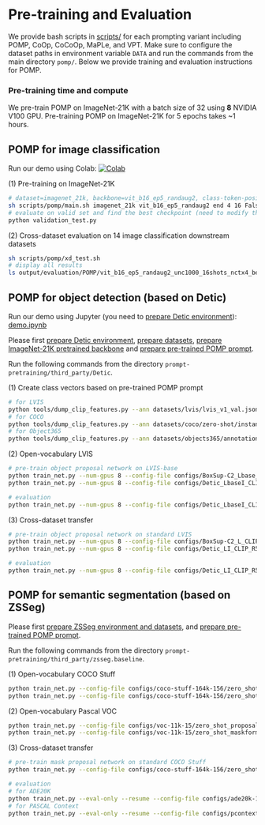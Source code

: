 # Pre-training and Evaluation

We provide bash scripts in [scripts/](../scripts) for each prompting variant including POMP, CoOp, CoCoOp, MaPLe, and VPT.
Make sure to configure the dataset paths in environment variable `DATA` and run the commands from the main directory `pomp/`.
Below we provide training and evaluation instructions for POMP. 

### Pre-training time and compute
We pre-train POMP on ImageNet-21K with a batch size of 32 using **8** NVIDIA V100 GPU.
Pre-training POMP on ImageNet-21K for 5 epochs takes ~1 hours.

## POMP for image classification
Run our demo using Colab: [![Colab](https://colab.research.google.com/assets/colab-badge.svg)](
https://colab.research.google.com/drive/1OEFw1GfKXogx8mdFS2pClLjPK3aPEZyY?usp=sharing)

(1) Pre-training on ImageNet-21K
```bash
# dataset=imagenet_21k, backbone=vit_b16_ep5_randaug2, class-token-position=end, prompt-length=4, #shot=16, class-specifc-prompt=False, K=1000
sh scripts/pomp/main.sh imagenet_21k vit_b16_ep5_randaug2 end 4 16 False 1000
# evaluate on valid set and find the best checkpoint (need to modify the arguments in validation_test.py)
python validation_test.py
```

(2) Cross-dataset evaluation on 14 image classification downstream datasets
```bash
sh scripts/pomp/xd_test.sh
# display all results
ls output/evaluation/POMP/vit_b16_ep5_randaug2_unc1000_16shots_nctx4_best_val_*/seed42/log.txt | xargs -I {} sh -c 'echo {}; cat {} | grep accuracy'
```

## POMP for object detection (based on Detic)
Run our demo using Jupyter (you need to [prepare Detic environment](../third_party/Detic/docs/INSTALL.md)): [demo.ipynb](../third_party/Detic/demo/demo.ipynb)

Please first [prepare Detic environment](../third_party/Detic/docs/INSTALL.md), [prepare datasets](../third_party/Detic/datasets/README.md), [prepare ImageNet-21K pretrained backbone](https://github.com/facebookresearch/Detic/blob/main/docs/MODEL_ZOO.md#third-party-imagenet-21k-pretrained-models) and [prepare pre-trained POMP prompt](MODELS.md).

Run the following commands from the directory `prompt-pretraining/third_party/Detic`.

(1) Create class vectors based on pre-trained POMP prompt
```bash
# for LVIS
python tools/dump_clip_features.py --ann datasets/lvis/lvis_v1_val.json --prompt none --out_path datasets/metadata/lvis_v1_clip_pomp+cname.npy --model POMP --soft_prompt ~/prompt-pretraining/pretrained/vit_b16_ep20_randaug2_unc1000_16shots_nctx16_cscFalse_ctpend_seed42.pth.tar
# for COCO
python tools/dump_clip_features.py --ann datasets/coco/zero-shot/instances_val2017_all_2_oriorder.json --prompt none --out_path datasets/metadata/coco_clip_pomp+cname.npy --model POMP --soft_prompt ~/prompt-pretraining/pretrained/vit_b16_ep20_randaug2_unc1000_16shots_nctx16_cscFalse_ctpend_seed42.pth.tar
# for Object365
python tools/dump_clip_features.py --ann datasets/objects365/annotations/zhiyuan_objv2_val_fixname.json --prompt none --out_path datasets/metadata/o365_fixname_clip_pomp+cname.npy --model POMP --soft_prompt ~/prompt-pretraining/pretrained/vit_b16_ep20_randaug2_unc1000_16shots_nctx16_cscFalse_ctpend_seed42.pth.tar
```

(2) Open-vocabulary LVIS
```bash
# pre-train object proposal network on LVIS-base
python train_net.py --num-gpus 8 --config-file configs/BoxSup-C2_Lbase_CLIP_R5021k_640b64_4x_pomp.yaml
python train_net.py --num-gpus 8 --config-file configs/Detic_LbaseI_CLIP_R5021k_640b64_4x_ft4x_max-size_pomp.yaml

# evaluation
python train_net.py --num-gpus 8 --config-file configs/Detic_LbaseI_CLIP_R5021k_640b64_4x_ft4x_max-size_pomp.yaml --eval-only MODEL.WEIGHTS models/Detic_LbaseI_CLIP_R5021k_640b64_4x_ft4x_max-size_pomp/model_final.pth
```

(3) Cross-dataset transfer
```bash
# pre-train object proposal network on standard LVIS
python train_net.py --num-gpus 8 --config-file configs/BoxSup-C2_L_CLIP_R5021k_640b64_4x_pomp.yaml
python train_net.py --num-gpus 8 --config-file configs/Detic_LI_CLIP_R5021k_640b64_4x_ft4x_max-size_pomp.yaml

# evaluation
python train_net.py --num-gpus 8 --config-file configs/Detic_LI_CLIP_R5021k_640b64_4x_ft4x_max-size_pomp_cross_datasets.yaml --eval-only
```

## POMP for semantic segmentation (based on ZSSeg)
Please first [prepare ZSSeg environment and datasets](../third_party/zsseg.baseline/README.md#Guideline), and [prepare pre-trained POMP prompt](MODELS.md).

Run the following commands from the directory `prompt-pretraining/third_party/zsseg.baseline`.

(1) Open-vocabulary COCO Stuff
```bash
python train_net.py --config-file configs/coco-stuff-164k-156/zero_shot_proposal_classification_learn_prompt_pomp_bs32_10k.yaml --num-gpus 8 
python train_net.py --config-file configs/coco-stuff-164k-156/zero_shot_maskformer_R101c_pomp_prompt_bs32_60k.yaml --num-gpus 8
```

(2) Open-vocabulary Pascal VOC
```bash
python train_net.py --config-file configs/voc-11k-15/zero_shot_proposal_classification_learn_prompt_pomp_bs16_10k.yaml --num-gpus 8 
python train_net.py --config-file configs/voc-11k-15/zero_shot_maskformer_R101c_pomp_prompt_bs16_20k.yaml --num-gpus 8
```

(3) Cross-dataset transfer
```bash
# pre-train mask proposal network on standard COCO Stuff
python train_net.py --config-file configs/coco-stuff-164k-156/zero_shot_maskformer_R101c_pomp_prompt_bs32_60k.yaml --num-gpus 8

# evaluation
# for ADE20K
python train_net.py --eval-only --resume --config-file configs/ade20k-150/cross_dataset_pomp_prompt_test_only.yaml --num-gpus 8 MODEL.WEIGHTS output/coco-stuff-164k-171/zero_shot_maskformer_R101c_pomp_prompt_bs32_60k/model_final.pth
# for PASCAL Context
python train_net.py --eval-only --resume --config-file configs/pcontext-59/cross_dataset_pomp_prompt_test_only.yaml --num-gpus 8 MODEL.WEIGHTS output/coco-stuff-164k-171/zero_shot_maskformer_R101c_pomp_prompt_bs32_60k/model_final.pth
```